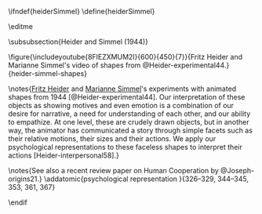 \ifndef{heiderSimmel}
\define{heiderSimmel}

\editme

\subsubsection{Heider and Simmel (1944)}

\figure{\includeyoutube{8FIEZXMUM2I}{600}{450}{7}}{Fritz Heider and Marianne Simmel's video of shapes from @Heider-experimental44.}{heider-simmel-shapes}

\notes{[Fritz Heider](https://en.wikipedia.org/wiki/Fritz_Heider) and [Marianne Simmel](https://en.wikipedia.org/wiki/Marianne_Simmel)'s experiments with animated shapes from 1944 [@Heider-experimental44]. Our interpretation of these objects as showing motives and even emotion is a combination of our desire for narrative, a need for understanding of each other, and our ability to empathize. At one level, these are crudely drawn objects, but in another way, the animator has communicated a story through simple facets such as their relative motions, their sizes and their actions. We apply our psychological representations to these faceless shapes to interpret their actions [Heider-interpersonal58].}

\notes{See also a recent review paper on Human Cooperation by @Joseph-origins21.}
\addatomic{psychological representation }{326–329,
344–345, 353, 361, 367}

\endif
